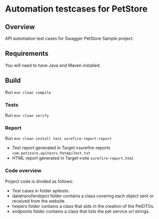 # Automation testcases for PetStore

## Overview

API automation test cases for Swagger PetStore Sample project.

## Requirements

You will need to have Java and Maven installed.

## Build

Run `mvn clean compile`

### Tests

Run `mvn clean verify`

### Report

Run `mvn clean install test surefire-report:report`

- Text report generated in Target->surefire-reports `com.petstore.apitests.PetApiTest.txt`
- HTML report generated in Target->site `surefire-report.html`

### Code overview

Project code is divided as follows:

- Test cases in folder apitests.
- datatransferobject folder contains a class covering each object sent or received from the website.
- helpers folder contains a class that aids in the creation of the PetDTOs.
- endpoints folder contains a class that lists the pet service url strings.